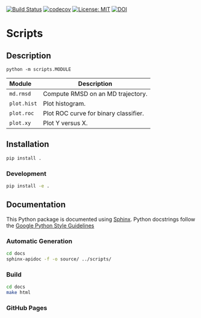[![Build Status](https://travis-ci.org/RMeli/scripts.svg?branch=master)](https://travis-ci.org/RMeli/scripts)
[![codecov](https://codecov.io/gh/RMeli/scripts/branch/master/graph/badge.svg)](https://codecov.io/gh/RMeli/scripts)
[![License: MIT](https://img.shields.io/badge/License-MIT-yellow.svg)](https://opensource.org/licenses/MIT)
[![DOI](https://zenodo.org/badge/176330398.svg)](https://zenodo.org/badge/latestdoi/176330398)

# Scripts

## Description

```
python -m scripts.MODULE
```

| Module            | Description                                   |
| :---              | ---                                           |
| `md.rmsd`         | Compute RMSD on an MD trajectory.             |
| `plot.hist`       | Plot histogram.                               |
| `plot.roc`        | Plot ROC curve for binary classifier.         |
| `plot.xy`         | Plot Y versus X.                              |


## Installation

```bash
pip install .
```

### Development

```bash
pip install -e .
```

## Documentation

This Python package is documented using [Sphinx](http://www.sphinx-doc.org/en/master/index.html). Python docstrings follow the [Google Python Style Guidelines](http://google.github.io/styleguide/pyguide.html#38-comments-and-docstrings)

### Automatic Generation

```bash
cd docs
sphinx-apidoc -f -o source/ ../scripts/ 
```

### Build

```bash
cd docs
make html
```

### GitHub Pages